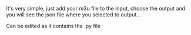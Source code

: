 It's very simple, just add your m3u file to the input, choose the output and you will see the json file where you selected to output... 

Can be edited as it contains the .py file
